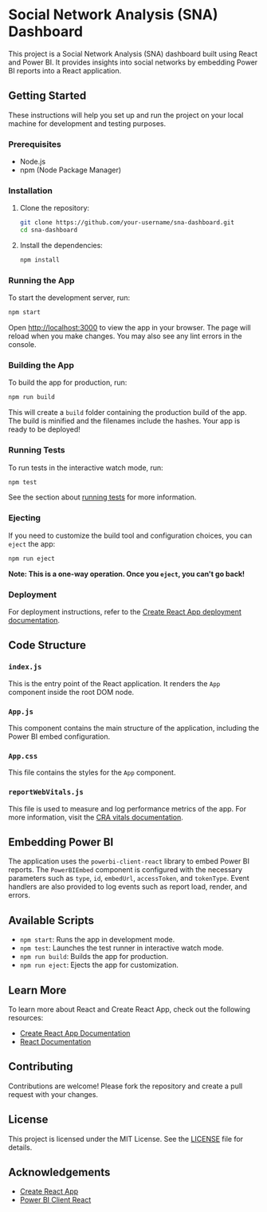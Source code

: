 # Social Network Analysis (SNA) Dashboard

This project is a Social Network Analysis (SNA) dashboard built using React and Power BI. It provides insights into social networks by embedding Power BI reports into a React application.

## Getting Started

These instructions will help you set up and run the project on your local machine for development and testing purposes.

### Prerequisites

- Node.js
- npm (Node Package Manager)

### Installation

1. Clone the repository:
   ```bash
   git clone https://github.com/your-username/sna-dashboard.git
   cd sna-dashboard
   ```

2. Install the dependencies:
   ```bash
   npm install
   ```

### Running the App

To start the development server, run:
```bash
npm start
```

Open [http://localhost:3000](http://localhost:3000) to view the app in your browser. The page will reload when you make changes. You may also see any lint errors in the console.

### Building the App

To build the app for production, run:
```bash
npm run build
```

This will create a `build` folder containing the production build of the app. The build is minified and the filenames include the hashes. Your app is ready to be deployed!

### Running Tests

To run tests in the interactive watch mode, run:
```bash
npm test
```

See the section about [running tests](https://facebook.github.io/create-react-app/docs/running-tests) for more information.

### Ejecting

If you need to customize the build tool and configuration choices, you can `eject` the app:
```bash
npm run eject
```

**Note: This is a one-way operation. Once you `eject`, you can't go back!**

### Deployment

For deployment instructions, refer to the [Create React App deployment documentation](https://facebook.github.io/create-react-app/docs/deployment).

## Code Structure

### `index.js`

This is the entry point of the React application. It renders the `App` component inside the root DOM node.

### `App.js`

This component contains the main structure of the application, including the Power BI embed configuration.

### `App.css`

This file contains the styles for the `App` component.

### `reportWebVitals.js`

This file is used to measure and log performance metrics of the app. For more information, visit the [CRA vitals documentation](https://bit.ly/CRA-vitals).

## Embedding Power BI

The application uses the `powerbi-client-react` library to embed Power BI reports. The `PowerBIEmbed` component is configured with the necessary parameters such as `type`, `id`, `embedUrl`, `accessToken`, and `tokenType`. Event handlers are also provided to log events such as report load, render, and errors.

## Available Scripts

- `npm start`: Runs the app in development mode.
- `npm test`: Launches the test runner in interactive watch mode.
- `npm run build`: Builds the app for production.
- `npm run eject`: Ejects the app for customization.

## Learn More

To learn more about React and Create React App, check out the following resources:

- [Create React App Documentation](https://facebook.github.io/create-react-app/docs/getting-started)
- [React Documentation](https://reactjs.org/)

## Contributing

Contributions are welcome! Please fork the repository and create a pull request with your changes.

## License

This project is licensed under the MIT License. See the [LICENSE](LICENSE) file for details.

## Acknowledgements

- [Create React App](https://github.com/facebook/create-react-app)
- [Power BI Client React](https://github.com/microsoft/powerbi-client-react)

